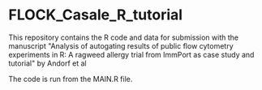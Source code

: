 # FLOCK_Casale_R_tutorial
This repository contains the R code and data for submission with the manuscript "Analysis of autogating results of public flow cytometry experiments in R: A ragweed allergy trial from ImmPort as case study and tutorial" by Andorf et al

The code is run from the MAIN.R file.